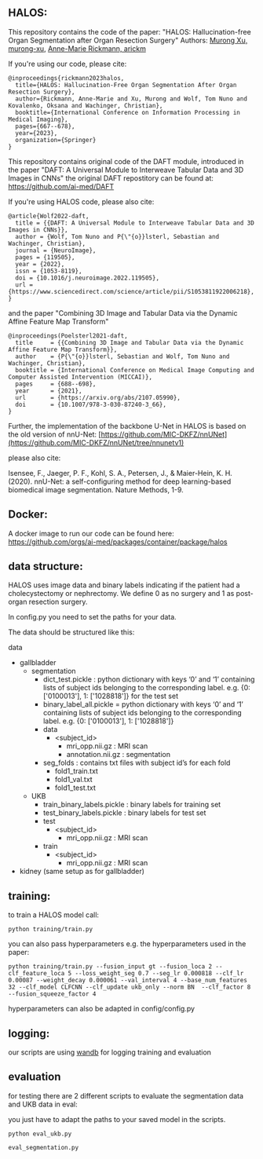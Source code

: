 ## HALOS:

This repository contains the code of the paper: "HALOS: Hallucination-free Organ Segmentation after Organ Resection Surgery"
Authors: [Murong Xu, murong-xu](https://github.com/murong-xu), [Anne-Marie Rickmann, arickm](https://github.com/arickm)

If you're using our code, please cite:
```
@inproceedings{rickmann2023halos,
  title={HALOS: Hallucination-Free Organ Segmentation After Organ Resection Surgery},
  author={Rickmann, Anne-Marie and Xu, Murong and Wolf, Tom Nuno and Kovalenko, Oksana and Wachinger, Christian},
  booktitle={International Conference on Information Processing in Medical Imaging},
  pages={667--678},
  year={2023},
  organization={Springer}
}
```

This repository contains original code of the DAFT module, introduced in the paper "DAFT: A Universal Module to Interweave Tabular Data and 3D Images in CNNs"
the original DAFT repostitory can be found at: https://github.com/ai-med/DAFT

If you're using HALOS code, please also cite:
```
@article{Wolf2022-daft,
  title = {{DAFT: A Universal Module to Interweave Tabular Data and 3D Images in CNNs}},
  author = {Wolf, Tom Nuno and P{\"{o}}lsterl, Sebastian and Wachinger, Christian},
  journal = {NeuroImage},
  pages = {119505},
  year = {2022},
  issn = {1053-8119},
  doi = {10.1016/j.neuroimage.2022.119505},
  url = {https://www.sciencedirect.com/science/article/pii/S1053811922006218},
}
```
and the paper "Combining 3D Image and Tabular Data via the Dynamic Affine Feature Map Transform"

```
@inproceedings(Poelsterl2021-daft,
  title     = {{Combining 3D Image and Tabular Data via the Dynamic Affine Feature Map Transform}},
  author    = {P{\"{o}}lsterl, Sebastian and Wolf, Tom Nuno and Wachinger, Christian},
  booktitle = {International Conference on Medical Image Computing and Computer Assisted Intervention (MICCAI)},
  pages     = {688--698},
  year      = {2021},
  url       = {https://arxiv.org/abs/2107.05990},
  doi       = {10.1007/978-3-030-87240-3_66},
}
```

Further, the implementation of the backbone U-Net in HALOS is based on the old version of nnU-Net: [https://github.com/MIC-DKFZ/nnUNet](https://github.com/MIC-DKFZ/nnUNet/tree/nnunetv1)

please also cite:

Isensee, F., Jaeger, P. F., Kohl, S. A., Petersen, J., & Maier-Hein, K. H. (2020). nnU-Net: a self-configuring method 
for deep learning-based biomedical image segmentation. Nature Methods, 1-9.


## Docker:
A docker image to run our code can be found here: https://github.com/orgs/ai-med/packages/container/package/halos


## data structure:

HALOS uses image data and binary labels indicating if the patient had a cholecystectomy or nephrectomy. We define 0 as no surgery and 1 as post- organ resection surgery.

In config.py you need to set the paths for your data.

The data should be structured like this:

data
  - gallbladder
    - segmentation
        - dict_test.pickle : python dictionary with keys ‘0’ and ‘1’ containing lists of subject ids belonging to the corresponding label. e.g. {0: ['0100013'], 1: ['1028818']} for the test set
        - binary_label_all.pickle  = python dictionary with keys ‘0’ and ‘1’ containing lists of subject ids belonging to the corresponding label. e.g. {0: ['0100013'], 1: ['1028818']}
        - data
          - <subject_id>
            - mri_opp.nii.gz : MRI scan
            - annotation.nii.gz : segmentation
        - seg_folds : contains txt files with subject id’s for each fold
          - fold1_train.txt
          - fold1_val.txt
          - fold1_test.txt
    - UKB
      - train_binary_labels.pickle : binary labels for training set
      - test_binary_labels.pickle : binary labels for test set
      - test
        - <subject_id>
            - mri_opp.nii.gz : MRI scan
      - train
        - <subject_id>
           - mri_opp.nii.gz : MRI scan
  - kidney (same setup as for gallbladder)


## training:

to train a HALOS model call:

```
python training/train.py
```

you can also pass hyperparameters e.g. the hyperparameters used in the paper:

```
python training/train.py --fusion_input gt --fusion_loca 2 --clf_feature_loca 5 --loss_weight_seg 0.7 --seg_lr 0.000818 --clf_lr 0.00087 --weight_decay 0.000061 --val_interval 4 --base_num_features 32 --clf_model CLFCNN --clf_update ukb_only --norm BN  --clf_factor 8 --fusion_squeeze_factor 4
```

hyperparameters can also be adapted in config/config.py


## logging:

our scripts are using [wandb](https://wandb.ai/site) for logging training and evaluation


## evaluation

for testing there are 2 different scripts to evaluate the segmentation data and UKB data in eval:

you just have to adapt the paths to your saved model in the scripts.

```
python eval_ukb.py
```

```
eval_segmentation.py
```



